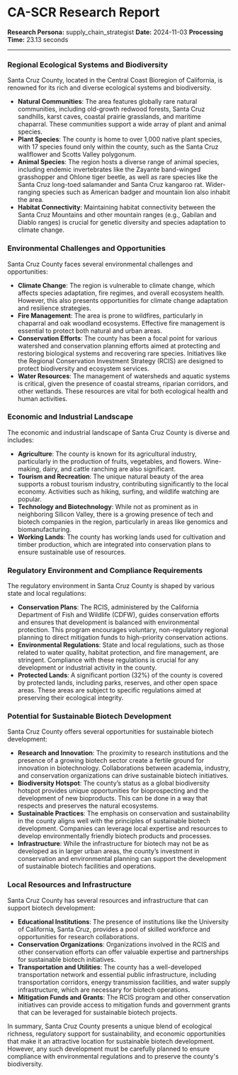 # CA-SCR Research Report

**Research Persona:** supply_chain_strategist
**Date:** 2024-11-03
**Processing Time:** 23.13 seconds

---

### Regional Ecological Systems and Biodiversity

Santa Cruz County, located in the Central Coast Bioregion of California, is renowned for its rich and diverse ecological systems and biodiversity.

- **Natural Communities**: The area features globally rare natural communities, including old-growth redwood forests, Santa Cruz sandhills, karst caves, coastal prairie grasslands, and maritime chaparral. These communities support a wide array of plant and animal species.
- **Plant Species**: The county is home to over 1,000 native plant species, with 17 species found only within the county, such as the Santa Cruz wallflower and Scotts Valley polygonum.
- **Animal Species**: The region hosts a diverse range of animal species, including endemic invertebrates like the Zayante band-winged grasshopper and Ohlone tiger beetle, as well as rare species like the Santa Cruz long-toed salamander and Santa Cruz kangaroo rat. Wider-ranging species such as American badger and mountain lion also inhabit the area.
- **Habitat Connectivity**: Maintaining habitat connectivity between the Santa Cruz Mountains and other mountain ranges (e.g., Gabilan and Diablo ranges) is crucial for genetic diversity and species adaptation to climate change.

### Environmental Challenges and Opportunities

Santa Cruz County faces several environmental challenges and opportunities:

- **Climate Change**: The region is vulnerable to climate change, which affects species adaptation, fire regimes, and overall ecosystem health. However, this also presents opportunities for climate change adaptation and resilience strategies.
- **Fire Management**: The area is prone to wildfires, particularly in chaparral and oak woodland ecosystems. Effective fire management is essential to protect both natural and urban areas.
- **Conservation Efforts**: The county has been a focal point for various watershed and conservation planning efforts aimed at protecting and restoring biological systems and recovering rare species. Initiatives like the Regional Conservation Investment Strategy (RCIS) are designed to protect biodiversity and ecosystem services.
- **Water Resources**: The management of watersheds and aquatic systems is critical, given the presence of coastal streams, riparian corridors, and other wetlands. These resources are vital for both ecological health and human activities.

### Economic and Industrial Landscape

The economic and industrial landscape of Santa Cruz County is diverse and includes:

- **Agriculture**: The county is known for its agricultural industry, particularly in the production of fruits, vegetables, and flowers. Wine-making, dairy, and cattle ranching are also significant.
- **Tourism and Recreation**: The unique natural beauty of the area supports a robust tourism industry, contributing significantly to the local economy. Activities such as hiking, surfing, and wildlife watching are popular.
- **Technology and Biotechnology**: While not as prominent as in neighboring Silicon Valley, there is a growing presence of tech and biotech companies in the region, particularly in areas like genomics and biomanufacturing.
- **Working Lands**: The county has working lands used for cultivation and timber production, which are integrated into conservation plans to ensure sustainable use of resources.

### Regulatory Environment and Compliance Requirements

The regulatory environment in Santa Cruz County is shaped by various state and local regulations:

- **Conservation Plans**: The RCIS, administered by the California Department of Fish and Wildlife (CDFW), guides conservation efforts and ensures that development is balanced with environmental protection. This program encourages voluntary, non-regulatory regional planning to direct mitigation funds to high-priority conservation actions.
- **Environmental Regulations**: State and local regulations, such as those related to water quality, habitat protection, and fire management, are stringent. Compliance with these regulations is crucial for any development or industrial activity in the county.
- **Protected Lands**: A significant portion (32%) of the county is covered by protected lands, including parks, reserves, and other open space areas. These areas are subject to specific regulations aimed at preserving their ecological integrity.

### Potential for Sustainable Biotech Development

Santa Cruz County offers several opportunities for sustainable biotech development:

- **Research and Innovation**: The proximity to research institutions and the presence of a growing biotech sector create a fertile ground for innovation in biotechnology. Collaborations between academia, industry, and conservation organizations can drive sustainable biotech initiatives.
- **Biodiversity Hotspot**: The county’s status as a global biodiversity hotspot provides unique opportunities for bioprospecting and the development of new bioproducts. This can be done in a way that respects and preserves the natural ecosystems.
- **Sustainable Practices**: The emphasis on conservation and sustainability in the county aligns well with the principles of sustainable biotech development. Companies can leverage local expertise and resources to develop environmentally friendly biotech products and processes.
- **Infrastructure**: While the infrastructure for biotech may not be as developed as in larger urban areas, the county’s investment in conservation and environmental planning can support the development of sustainable biotech facilities and operations.

### Local Resources and Infrastructure

Santa Cruz County has several resources and infrastructure that can support biotech development:

- **Educational Institutions**: The presence of institutions like the University of California, Santa Cruz, provides a pool of skilled workforce and opportunities for research collaborations.
- **Conservation Organizations**: Organizations involved in the RCIS and other conservation efforts can offer valuable expertise and partnerships for sustainable biotech initiatives.
- **Transportation and Utilities**: The county has a well-developed transportation network and essential public infrastructure, including transportation corridors, energy transmission facilities, and water supply infrastructure, which are necessary for biotech operations.
- **Mitigation Funds and Grants**: The RCIS program and other conservation initiatives can provide access to mitigation funds and government grants that can be leveraged for sustainable biotech projects.

In summary, Santa Cruz County presents a unique blend of ecological richness, regulatory support for sustainability, and economic opportunities that make it an attractive location for sustainable biotech development. However, any such development must be carefully planned to ensure compliance with environmental regulations and to preserve the county's biodiversity.